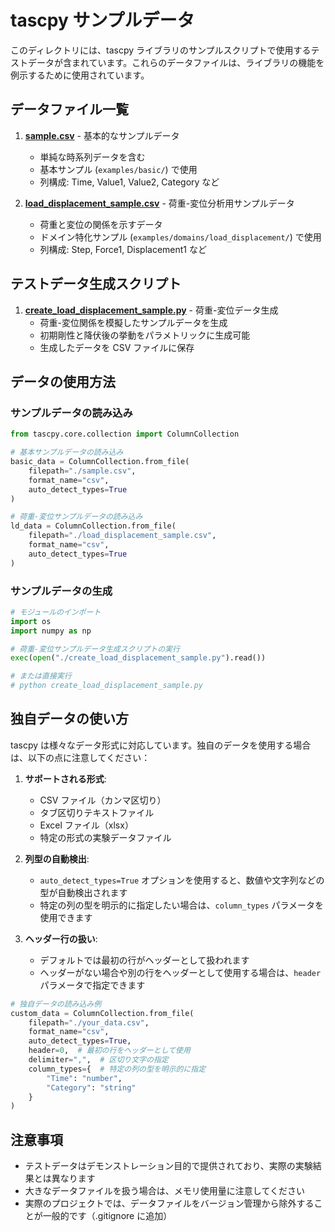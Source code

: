 # tascpy サンプルデータ

このディレクトリには、tascpy ライブラリのサンプルスクリプトで使用するテストデータが含まれています。これらのデータファイルは、ライブラリの機能を例示するために使用されています。

## データファイル一覧

1. **[sample.csv](./sample.csv)** - 基本的なサンプルデータ
   - 単純な時系列データを含む
   - 基本サンプル (`examples/basic/`) で使用
   - 列構成: Time, Value1, Value2, Category など

2. **[load_displacement_sample.csv](./load_displacement_sample.csv)** - 荷重-変位分析用サンプルデータ
   - 荷重と変位の関係を示すデータ
   - ドメイン特化サンプル (`examples/domains/load_displacement/`) で使用
   - 列構成: Step, Force1, Displacement1 など

## テストデータ生成スクリプト

1. **[create_load_displacement_sample.py](./create_load_displacement_sample.py)** - 荷重-変位データ生成
   - 荷重-変位関係を模擬したサンプルデータを生成
   - 初期剛性と降伏後の挙動をパラメトリックに生成可能
   - 生成したデータを CSV ファイルに保存

## データの使用方法

### サンプルデータの読み込み

```python
from tascpy.core.collection import ColumnCollection

# 基本サンプルデータの読み込み
basic_data = ColumnCollection.from_file(
    filepath="./sample.csv", 
    format_name="csv", 
    auto_detect_types=True
)

# 荷重-変位サンプルデータの読み込み
ld_data = ColumnCollection.from_file(
    filepath="./load_displacement_sample.csv", 
    format_name="csv", 
    auto_detect_types=True
)
```

### サンプルデータの生成

```python
# モジュールのインポート
import os
import numpy as np

# 荷重-変位サンプルデータ生成スクリプトの実行
exec(open("./create_load_displacement_sample.py").read())

# または直接実行
# python create_load_displacement_sample.py
```

## 独自データの使い方

tascpy は様々なデータ形式に対応しています。独自のデータを使用する場合は、以下の点に注意してください：

1. **サポートされる形式**:
   - CSV ファイル（カンマ区切り）
   - タブ区切りテキストファイル
   - Excel ファイル（xlsx）
   - 特定の形式の実験データファイル

2. **列型の自動検出**:
   - `auto_detect_types=True` オプションを使用すると、数値や文字列などの型が自動検出されます
   - 特定の列の型を明示的に指定したい場合は、`column_types` パラメータを使用できます

3. **ヘッダー行の扱い**:
   - デフォルトでは最初の行がヘッダーとして扱われます
   - ヘッダーがない場合や別の行をヘッダーとして使用する場合は、`header` パラメータで指定できます

```python
# 独自データの読み込み例
custom_data = ColumnCollection.from_file(
    filepath="./your_data.csv",
    format_name="csv",
    auto_detect_types=True,
    header=0,  # 最初の行をヘッダーとして使用
    delimiter=",",  # 区切り文字の指定
    column_types={  # 特定の列の型を明示的に指定
        "Time": "number",
        "Category": "string"
    }
)
```

## 注意事項

- テストデータはデモンストレーション目的で提供されており、実際の実験結果とは異なります
- 大きなデータファイルを扱う場合は、メモリ使用量に注意してください
- 実際のプロジェクトでは、データファイルをバージョン管理から除外することが一般的です（.gitignore に追加）
